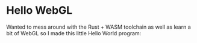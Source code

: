 # Hello WebGL

Wanted to mess around with the Rust + WASM toolchain as well as learn a bit of WebGL so I made this little Hello World program:

